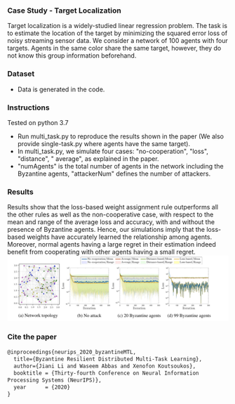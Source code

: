 
### Case Study - Target Localization
Target localization is a widely-studied linear regression problem. 
The task is to estimate the location of the target by minimizing the squared error loss of noisy streaming sensor data. 
We consider a network of 100 agents with four targets.
Agents in the same color share the same target, however, they do not know this group information beforehand.

### Dataset
- Data is generated in the code.

### Instructions
Tested on python 3.7

- Run multi_task.py to reproduce the results shown in the paper (We also provide single-task.py where agents have the same target).
- In multi_task.py, we simulate four cases: "no-cooperation", "loss", "distance", " average", as explained in the paper.
- "numAgents" is the total number of agents in the network including the Byzantine agents, "attackerNum" defines the number of attackers.

### Results
Results show that the loss-based weight assignment rule outperforms all the other rules as well as the non-cooperative case, 
with respect to the mean and range of the average loss and accuracy, with and without the presence of Byzantine agents. 
Hence, our simulations imply that the loss-based weights have accurately learned the relationship among agents. 
Moreover, normal agents having a large regret in their estimation indeed benefit from cooperating with other agents having a small regret. 
 <img src="https://github.com/JianiLi/resilientDistributedMTL/blob/main/TargetLocalization/plot_results/paper_result.jpg" alt="drawing" width="1000"/> 


### Cite the paper
```
@inproceedings{neurips_2020_byzantineMTL,  
  title={Byzantine Resilient Distributed Multi-Task Learning},  
  author={Jiani Li and Waseem Abbas and Xenofon Koutsoukos},  
  booktitle = {Thirty-fourth Conference on Neural Information Processing Systems (NeurIPS)},  
  year      = {2020}  
}
```
